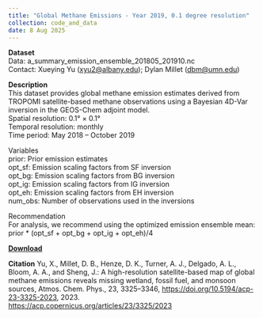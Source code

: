 ```yaml
---
title: "Global Methane Emissions - Year 2019, 0.1 degree resolution"
collection: code_and_data
date: 8 Aug 2025
---
```


**Dataset**    
Data: a_summary_emission_ensemble_201805_201910.nc<br>
Contact: Xueying Yu (xyu2@albany.edu); Dylan Millet (dbm@umn.edu)<br>

**Description**<br>
This dataset provides global methane emission estimates derived from TROPOMI satellite-based methane observations using a Bayesian 4D-Var inversion in the GEOS-Chem adjoint model.<br>
Spatial resolution: 0.1° × 0.1°<br>
Temporal resolution: monthly<br>
Time period: May 2018 – October 2019<br>

Variables<br>
prior: Prior emission estimates<br>
opt_sf: Emission scaling factors from SF inversion<br>
opt_bg: Emission scaling factors from BG inversion<br>
opt_ig: Emission scaling factors from IG inversion<br>
opt_eh: Emission scaling factors from EH inversion<br>
num_obs: Number of observations used in the inversions<br>

Recommendation<br>
For analysis, we recommend using the optimized emission ensemble mean: prior * (opt_sf + opt_bg + opt_ig + opt_eh)/4<br>

**[Download](https://github.com/yu-xue-ying/data/tree/main/1_methane_emissions)**

**Citation**
Yu, X., Millet, D. B., Henze, D. K., Turner, A. J., Delgado, A. L., Bloom, A. A., and Sheng, J.: A high-resolution satellite-based map of global methane emissions reveals missing wetland, fossil fuel, and monsoon sources, Atmos. Chem. Phys., 23, 3325–3346, https://doi.org/10.5194/acp-23-3325-2023, 2023.<br>
https://acp.copernicus.org/articles/23/3325/2023

